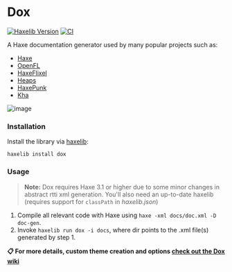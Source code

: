 # Dox
[![Haxelib Version](https://img.shields.io/github/tag/HaxeFoundation/dox.svg?label=haxelib)](http://lib.haxe.org/p/dox) [![CI](https://img.shields.io/github/workflow/status/HaxeFoundation/dox/CI.svg?logo=github)](https://github.com/HaxeFoundation/dox/actions?query=workflow%3ACI)

A Haxe documentation generator used by many popular projects such as:

- [Haxe](https://api.haxe.org/)
- [OpenFL](https://api.openfl.org/)
- [HaxeFlixel](http://api.haxeflixel.com/)
- [Heaps](https://heaps.io/api/)
- [HaxePunk](http://haxepunk.com/documentation/api/)
- [Kha](http://api.kha.tech/)

![image](https://cloud.githubusercontent.com/assets/576184/17273397/e88ed39a-56b3-11e6-9892-b668258d3fd3.png)

### Installation

Install the library via [haxelib](http://lib.haxe.org/p/dox):
``` 
haxelib install dox
```

### Usage

> **Note:** Dox requires Haxe 3.1 or higher due to some minor changes in 
abstract rtti xml generation. You'll also need an up-to-date haxelib 
(requires support for `classPath` in _haxelib.json_)

1. Compile all relevant code with Haxe using `haxe -xml docs/doc.xml -D doc-gen`.
2. Invoke `haxelib run dox -i docs`, where dir points to the .xml file(s) generated by step 1.

**:clipboard: For more details, custom theme creation and options [check out the Dox wiki](https://github.com/HaxeFoundation/dox/wiki/)**
